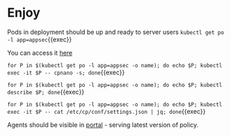 # Enjoy

Pods in deployment should be up and ready to server users
`kubectl get po -l app=appsec`{{exec}}

You can access it [here]({{TRAFFIC_HOST1_8080}})

`for P in $(kubectl get po -l app=appsec -o name); do echo $P; kubectl exec -it $P -- cpnano -s; done`{{exec}}

`for P in $(kubectl get po -l app=appsec -o name); do echo $P; kubectl describe $P; done`{{exec}}

`for P in $(kubectl get po -l app=appsec -o name); do echo $P; kubectl exec -it $P -- cat /etc/cp/conf/settings.json | jq; done`{{exec}}


Agents should be visible in [portal](https://portal.checkpoint.com/dashboard/appsec#/waf-policy/agents?status=Connected) - serving latest version of policy.

